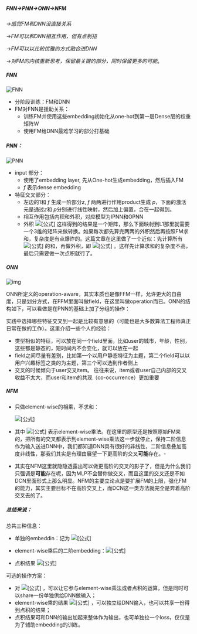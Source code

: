 ##### FNN->PNN->ONN->NFM

*->感觉FM和DNN没直接关系*

->*FM可以和DNN相互作用，但有点别扭*

->*FM可以以比较优雅的方式融合进DNN*

->*对FM的内核重新思考，保留最关键的部分，同时保留更多的可能*。

##### FNN

![FNN](https://pic3.zhimg.com/v2-dd02c9900bb39dd3ef4018cf383ac86e_r.jpg)

- 分阶段训练：FM和DNN
- FM对FNN是援助关系：
  - 训练FM并使用这些embedding初始化从one-hot到第一层Dense层的权重矩阵W
  - 使用FM给DNN最难学习的部分打基础

##### PNN：

![PNN](https://pic1.zhimg.com/v2-43935307f327b7c6a6dbab355b103f3c_r.jpg)

- input 部分：
  - 使用了embedding layer, 先从One-hot生成embedding，然后插入FM
  - $f$ 表示dense embedding
- 特征交叉部分：
  - 左边的1和 $f$ 生成一阶部分$z$,  $f$ 两两进行作用product生成 $p$，下面的激活元是通过$z$和 $p$分别进行线性映射，然后加上偏置，合在一起得到。
  - 相互作用包括内积和外积，对应模型为IPNN和OPNN
  - 外积 ![[公式]](https://www.zhihu.com/equation?tex=g%28f_i%2Cf_j%29%3Df_if_j%5ET) 这样得到的结果是一个矩阵，那么下面映射到L1那里就需要一个3维的矩阵来做转换。如果每次都先算完两两的外积然后再按照FM求和，复杂度是有点爆炸的。这篇文章在这里做了一个近似：先计算所有 ![[公式]](https://www.zhihu.com/equation?tex=f) 的和，再做外积，即 ![[公式]](https://www.zhihu.com/equation?tex=p%3Df_%5Csum+f_%5Csum%5ET) 。这样先计算求和的复杂度不高，最后只需要做一次点积就行了。

##### ONN

![img](https://pic4.zhimg.com/80/v2-cf87f1970cee2b2f10fdec32055340c3_720w.jpg)



ONN所定义的operation-aware，其实本质也是像FFM一样，允许更大的自由度，只是划分方式，在FFM里面叫做field，在这里叫做operation而已。ONN的结构如下，可以看做是在PNN的基础上加了分组的操作：

实践中选择哪些特征交叉到一起是比较有意思的（可能也是大多数算法工程师真正日常在做的工作）。这里介绍一些个人的经验：

- 类型相似的特征，可以放在同一个field里面，比如user的城市，年龄，性别，这些都是静态的，短时间内不会变化，就可以放在一起
- field之间尽量有差别，比如第一个以用户静态特征为主题，第二个field可以以用户兴趣标签之类的为主题，第三个可以选到作者侧上
- 交叉的时候倾向于user交叉item。 往往来说，item或者user自己内部的交叉收益不太大，而user和item的共现（co-occurrence）更加重要

##### NFM

- 只做element-wise的相乘，不求和：

  ![[公式]](https://www.zhihu.com/equation?tex=f%28x%29%3D%5Csum_%7Bi%3D1%7D%5En%5Csum_%7Bj%3Di%2B1%7D%5Enx_ix_j+v_i%5Codot+v_j)

- 其中 ![[公式]](https://www.zhihu.com/equation?tex=%5Codot) 表示element-wise乘法。在这里的原型还是按照原始FM来的，把所有的交叉都表示到element-wise乘法这一步就停止，保持二阶信息作为输入送进DNN中，我们都知道DNN具有很好的非线性，二阶信息叠加高度非线性，那我们其实是有理由展望一下更高阶的交叉**可能**存在。-
- 其实在NFM这里就隐隐透露出可以做更高阶的交叉的影子了，但是为什么我们只强调是**可能**存在呢，因为MLP不会替你做交叉，而且这里的交叉还是不如DCN里面形式上那么明显。NFM的主要立论点是要扩展FM的上限，强化FM的能力，其实主要目标不在高阶交叉上，而DCN这一类方法就完全是奔着高阶交叉去的了。



##### 总结来说：

总共三种信息：

- 单独的embeddin：记为 ![[公式]](https://www.zhihu.com/equation?tex=v_i) 

- element-wise乘后的二阶embedding：![[公式]](https://www.zhihu.com/equation?tex=v_i%5Codot+v_j) 

- 点积结果 ![[公式]](https://www.zhihu.com/equation?tex=%3Cv_i%2C+v_j%3E) 

可选的操作方案：

- 对 ![[公式]](https://www.zhihu.com/equation?tex=v_i) ，可以让它参与element-wise乘法或者点积的运算，但是同时可以share一份单独供给DNN做输入；
- element-wise乘的结果 ![[公式]](https://www.zhihu.com/equation?tex=v_i%5Codot+v_j) ，可以独立给DNN输入，也可以共享一份得到点积的结果；
- 点积结果可和DNN的输出加起来整体作为输出，也可单独拉一个loss，仅仅是为了辅助embedding的训练。





 
